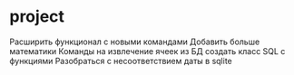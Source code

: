 # project
Расширить функционал с новыми командами
Добавить больше математики
Команды на извлечение ячеек из БД
создать класс SQL с функциями
Разобраться с несоответствием даты в sqlite
